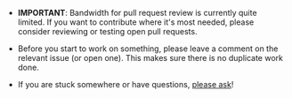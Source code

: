 - **IMPORTANT**: Bandwidth for pull request review is currently quite limited. If you
want to contribute where it's most needed, please consider reviewing or testing
open pull requests.

- Before you start to work on something, please leave a comment on the relevant
  issue (or open one). This makes sure there is no duplicate work done.

- If you are stuck somewhere or have questions, [please ask](https://github.com/TinyToolSH/tbm/discussions)!

